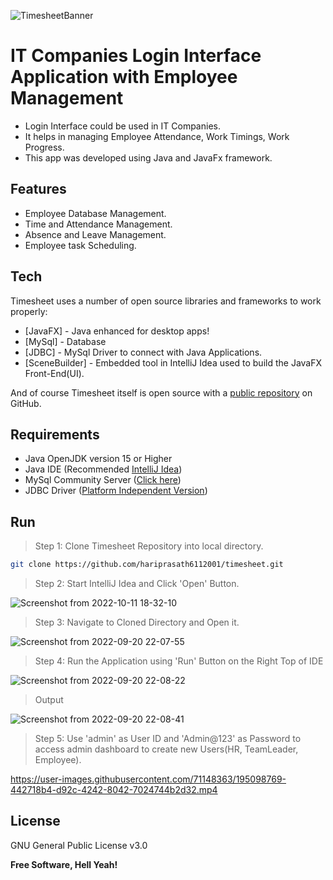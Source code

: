 ![TimesheetBanner](https://user-images.githubusercontent.com/71148363/195097384-2bed1ca6-bc53-4ea9-9686-0940d0a51490.png)
# IT Companies Login Interface Application with Employee Management

- Login Interface could be used in IT Companies.
- It helps in managing Employee Attendance, Work Timings, Work Progress.
- This app was developed using Java and JavaFx framework.

## Features

- Employee Database Management.
- Time and Attendance Management.
- Absence and Leave Management.
- Employee task Scheduling.

## Tech

Timesheet uses a number of open source libraries and frameworks to work properly:

- [JavaFX] - Java enhanced for desktop apps!
- [MySql] - Database
- [JDBC] - MySql Driver to connect with Java Applications.
- [SceneBuilder] - Embedded tool in IntelliJ Idea used to build the JavaFX Front-End(UI).

And of course Timesheet itself is open source with a [public repository][timesheet] on GitHub.

## Requirements

- Java OpenJDK version 15 or Higher
- Java IDE (Recommended [IntelliJ Idea](https://www.jetbrains.com/idea/download/?ij80pr#section=linux))
- MySql Community Server ([Click here](https://dev.mysql.com/downloads/mysql/))
- JDBC Driver ([Platform Independent Version](https://dev.mysql.com/downloads/connector/j/))

## Run

> Step 1: Clone Timesheet Repository into local directory.

```sh
git clone https://github.com/hariprasath6112001/timesheet.git
```

> Step 2: Start IntelliJ Idea and Click 'Open' Button.

![Screenshot from 2022-10-11 18-32-10](https://user-images.githubusercontent.com/71148363/195098109-a0fd6159-1a8d-4978-bd88-1245a833f862.png)

> Step 3: Navigate to Cloned Directory and Open it.

![Screenshot from 2022-09-20 22-07-55](https://user-images.githubusercontent.com/71148363/195098153-9f450856-aa1e-4b10-ab15-8492a0107f3e.png)

> Step 4: Run the Application using 'Run' Button on the Right Top of IDE

![Screenshot from 2022-09-20 22-08-22](https://user-images.githubusercontent.com/71148363/195098246-a07a3733-d489-49af-ae1b-1c45dc8ae9a3.png)

> Output

![Screenshot from 2022-09-20 22-08-41](https://user-images.githubusercontent.com/71148363/195098274-46662847-47da-4a70-a539-0b75667698b0.png)

> Step 5: Use 'admin' as User ID and 'Admin@123' as Password to access admin dashboard to create new Users(HR, TeamLeader, Employee).

https://user-images.githubusercontent.com/71148363/195098769-442718b4-d92c-4242-8042-7024744b2d32.mp4

## License

GNU General Public License v3.0

**Free Software, Hell Yeah!**

[timesheet]: <https://github.com/hariprasath6112001/timesheet>
